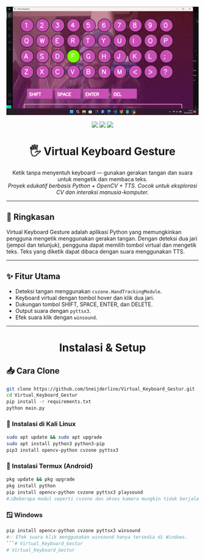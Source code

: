 <p align="center">
  <img src="/img/demo.png" alt="Contoh output virtual keyboard gesture" width="800"/>
</p>



<p align="center">
  <img src="https://img.shields.io/badge/Pentest%20Tool-Automated-red?style=for-the-badge&logo=python"/>
  <img src="https://img.shields.io/badge/Status-Active-brightgreen?style=for-the-badge"/>
  <img src="https://img.shields.io/github/license/Sneijderlino/virtual_keyboard_gesture?style=for-the-badge"/>
</p>

<h1 align="center">🖐️ Virtual Keyboard Gesture</h1>
<p align="center">
  Ketik tanpa menyentuh keyboard — gunakan gerakan tangan dan suara untuk mengetik dan membaca teks.<br/>
  <em>Proyek edukatif berbasis Python + OpenCV + TTS. Cocok untuk eksplorasi CV dan interaksi manusia-komputer.</em>
</p>

---



## 🔎 Ringkasan

Virtual Keyboard Gesture adalah aplikasi Python yang memungkinkan pengguna mengetik menggunakan gerakan tangan. Dengan deteksi dua jari (jempol dan telunjuk), pengguna dapat memilih tombol virtual dan mengetik teks. Teks yang diketik dapat dibaca dengan suara menggunakan TTS.

---

## ✨ Fitur Utama

- Deteksi tangan menggunakan `cvzone.HandTrackingModule`.
- Keyboard virtual dengan tombol hover dan klik dua jari.
- Dukungan tombol SHIFT, SPACE, ENTER, dan DELETE.
- Output suara dengan `pyttsx3`.
- Efek suara klik dengan `winsound`.

---
<h1 align="center">Instalasi & Setup</h1>

## 📥 Cara Clone

```bash
git clone https://github.com/Sneijderlino/Virtual_Keyboard_Gestur.git
cd Virtual_Keyboard_Gestur
pip install -r requirements.txt
python main.py
```

### 🐉 Instalasi di Kali Linux
```bash
sudo apt update && sudo apt upgrade
sudo apt install python3 python3-pip
pip3 install opencv-python cvzone pyttsx3
```

### 📱 Instalasi Termux (Android)
```bash
pkg update && pkg upgrade
pkg install python
pip install opencv-python cvzone pyttsx3 playsound
#⚠️Beberapa modul seperti cvzone dan akses kamera mungkin tidak berjalan langsung di Termux. Disarankan menggunakan Kali Linux via Termux + VNC Viewer untuk GUI dan akses penuh.
```


### 🪟 Windows
```bash
pip install opencv-python cvzone pyttsx3 winsound
#✅ Efek suara klik menggunakan winsound hanya tersedia di Windows.
```# Virtual_Keyboard_Gestur
# Virtual_Keyboard_Gestur
